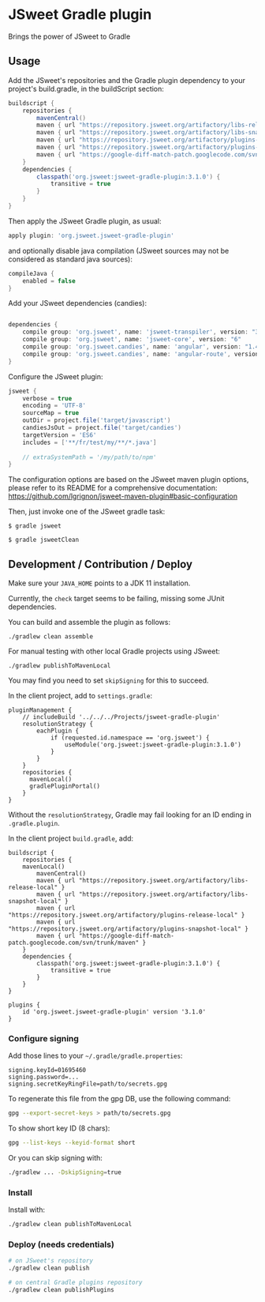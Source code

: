 # JSweet Gradle plugin

Brings the power of JSweet to Gradle

## Usage
Add the JSweet's repositories and the Gradle plugin dependency to your project's build.gradle, in the buildScript section:

```groovy
buildscript {
	repositories {
		mavenCentral()
		maven { url "https://repository.jsweet.org/artifactory/libs-release-local" }
		maven { url "https://repository.jsweet.org/artifactory/libs-snapshot-local" }
		maven { url "https://repository.jsweet.org/artifactory/plugins-release-local" }
		maven { url "https://repository.jsweet.org/artifactory/plugins-snapshot-local" }
		maven { url "https://google-diff-match-patch.googlecode.com/svn/trunk/maven" }
	}
	dependencies {
		classpath('org.jsweet:jsweet-gradle-plugin:3.1.0') {
			transitive = true 
		}
	}
}
```

Then apply the JSweet Gradle plugin, as usual:

```groovy
apply plugin: 'org.jsweet.jsweet-gradle-plugin'
```

and optionally  disable java compilation (JSweet sources may not be considered as standard java sources):

```groovy
compileJava {
	enabled = false
}
```

Add your JSweet dependencies (candies):

```groovy

dependencies {
	compile group: 'org.jsweet', name: 'jsweet-transpiler', version: "3.0.0"
	compile group: 'org.jsweet', name: 'jsweet-core', version: "6"
	compile group: 'org.jsweet.candies', name: 'angular', version: "1.4.0-20170726"
	compile group: 'org.jsweet.candies', name: 'angular-route', version: "1.2.0-20170726"
}
```

Configure the JSweet plugin:

```groovy
jsweet {
	verbose = true
	encoding = 'UTF-8'
	sourceMap = true
	outDir = project.file('target/javascript')
	candiesJsOut = project.file('target/candies')
	targetVersion = 'ES6'
	includes = ['**/fr/test/my/**/*.java']
	
	// extraSystemPath = '/my/path/to/npm'
}

```

The configuration options are based on the JSweet maven plugin options, please refer to its README for a comprehensive documentation:
https://github.com/lgrignon/jsweet-maven-plugin#basic-configuration


Then, just invoke one of the JSweet gradle task:

```
$ gradle jsweet
```

```
$ gradle jsweetClean
```

## Development / Contribution / Deploy

Make sure your `JAVA_HOME` points to a JDK 11 installation.

Currently, the `check` target seems to be failing, missing some JUnit dependencies.

You can build and assemble the plugin as follows:
```
./gradlew clean assemble
```
For manual testing with other local Gradle projects using JSweet:
```
./gradlew publishToMavenLocal
```
You may find you need to set `skipSigning` for this to succeed.

In the client project, add to `settings.gradle`:
```
pluginManagement {
    // includeBuild '../../../Projects/jsweet-gradle-plugin'
    resolutionStrategy {
        eachPlugin {
            if (requested.id.namespace == 'org.jsweet') {
                useModule('org.jsweet:jsweet-gradle-plugin:3.1.0')
            }
        }
    }
    repositories {
      mavenLocal()
      gradlePluginPortal()
    }
}
```
Without the `resolutionStrategy`, Gradle may fail looking for an ID ending in `.gradle.plugin`.

In the client project `build.gradle`, add:
```
buildscript {
	repositories {
    mavenLocal()
		mavenCentral()
		maven { url "https://repository.jsweet.org/artifactory/libs-release-local" }
		maven { url "https://repository.jsweet.org/artifactory/libs-snapshot-local" }
		maven { url "https://repository.jsweet.org/artifactory/plugins-release-local" }
		maven { url "https://repository.jsweet.org/artifactory/plugins-snapshot-local" }
		maven { url "https://google-diff-match-patch.googlecode.com/svn/trunk/maven" }
	}
	dependencies {
		classpath('org.jsweet:jsweet-gradle-plugin:3.1.0') {
			transitive = true 
		}
	}
}

plugins {
    id 'org.jsweet.jsweet-gradle-plugin' version '3.1.0'
}
```


### Configure signing
Add those lines to your `~/.gradle/gradle.properties`:

```properties
signing.keyId=01695460
signing.password=...
signing.secretKeyRingFile=path/to/secrets.gpg
```

To regenerate this file from the gpg DB, use the following command:

```bash
gpg --export-secret-keys > path/to/secrets.gpg
```

To show short key ID (8 chars):

```bash
gpg --list-keys --keyid-format short
```

Or you can skip signing with:

```bash
./gradlew ... -DskipSigning=true
```

### Install

Install with:

```bash
./gradlew clean publishToMavenLocal
```

### Deploy (needs credentials)

```bash
# on JSweet's repository
./gradlew clean publish

# on central Gradle plugins repository
./gradlew clean publishPlugins
```
